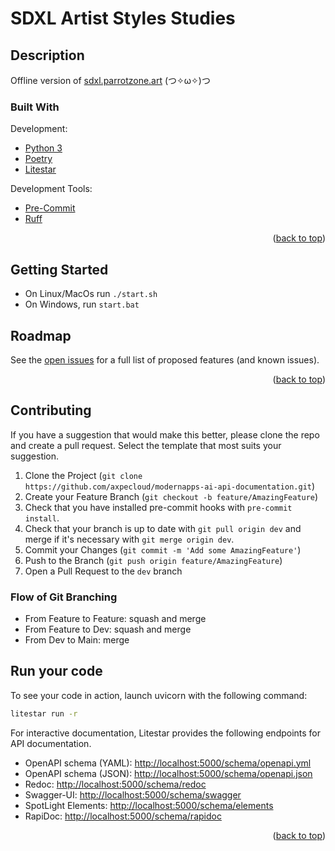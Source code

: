 <a name="readme-top"></a>

# SDXL Artist Styles Studies

## Description

Offline version of [sdxl.parrotzone.art](https://sdxl.parrotzone.art/) (つ✧ω✧)つ

### Built With

Development:

* [Python 3](https://www.python.org/)
* [Poetry](https://python-poetry.org/)
* [Litestar](https://litestar.dev/)

Development Tools:

* [Pre-Commit](https://pre-commit.com/)
* [Ruff](https://docs.astral.sh/ruff/)

<p align="right">(<a href="#readme-top">back to top</a>)</p>

## Getting Started

* On Linux/MacOs run `./start.sh`
* On Windows, run `start.bat`

## Roadmap

See the [open issues](https://github.com/axpecloud/modernapps-back-int-reservationmanager/issues) for a full list of proposed features (and known issues).

<p align="right">(<a href="#readme-top">back to top</a>)</p>

<!-- CONTRIBUTING -->
## Contributing

If you have a suggestion that would make this better, please clone the repo and create a pull request. Select the template that most suits your suggestion.

1. Clone the Project (`git clone https://github.com/axpecloud/modernapps-ai-api-documentation.git`)
2. Create your Feature Branch (`git checkout -b feature/AmazingFeature`)
3. Check that you have installed pre-commit hooks with `pre-commit install`.
4. Check that your branch is up to date with `git pull origin dev` and merge if it's necessary with `git merge origin dev`.
5. Commit your Changes (`git commit -m 'Add some AmazingFeature'`)
6. Push to the Branch (`git push origin feature/AmazingFeature`)
7. Open a Pull Request to the `dev` branch

### Flow of Git Branching

* From Feature to Feature: squash and merge
* From Feature to Dev: squash and merge
* From Dev to Main: merge

## Run your code

To see your code in action, launch uvicorn with the following command:

```sh
litestar run -r
```

For interactive documentation, Litestar provides the following endpoints for API documentation.

* OpenAPI schema (YAML): [http://localhost:5000/schema/openapi.yml](http://localhost:5000/schema/openapi.yml)
* OpenAPI schema (JSON): [http://localhost:5000/schema/openapi.json](http://localhost:5000/schema/openapi.json)
* Redoc: [http://localhost:5000/schema/redoc](http://localhost:5000/schema/redoc)
* Swagger-UI: [http://localhost:5000/schema/swagger](http://localhost:5000/schema/swagger)
* SpotLight Elements: [http://localhost:5000/schema/elements](http://localhost:5000/schema/elements)
* RapiDoc: [http://localhost:5000/schema/rapidoc](http://localhost:5000/schema/rapidoc)

<p align="right">(<a href="#readme-top">back to top</a>)</p>
